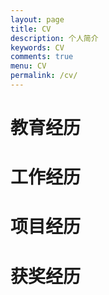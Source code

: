```yaml
---
layout: page
title: CV
description: 个人简介
keywords: CV
comments: true
menu: CV
permalink: /cv/
---
```



# 教育经历


# 工作经历


# 项目经历


# 获奖经历

